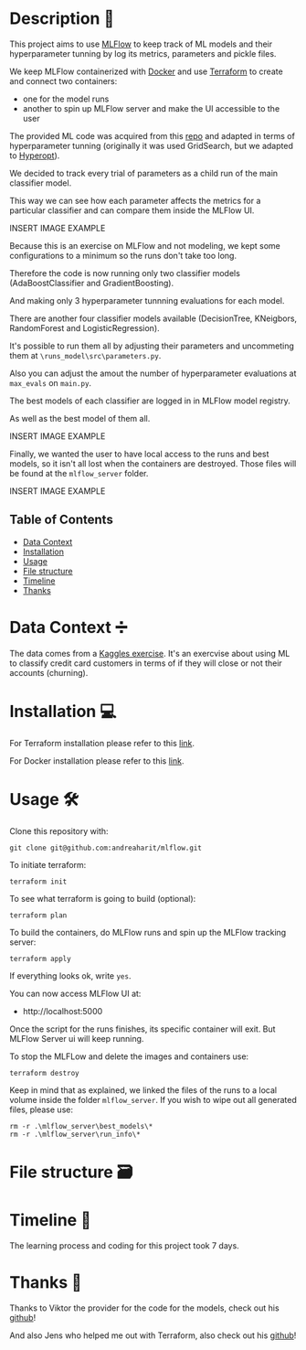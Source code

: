 # Description 📝

This project aims to use [MLFlow](https://mlflow.org/) to keep track of ML models and their hyperparameter tunning by log its metrics, parameters and pickle files.

We keep MLFlow containerized with [Docker](https://www.docker.com/) and use [Terraform](https://www.terraform.io/) to create and connect two containers: 
- one for the model runs
- another to spin up MLFlow server and make the UI accessible to the user

The provided ML code was acquired from this [repo](https://github.com/CoViktor/customer_churn_analysis) and adapted in terms of hyperparameter tunning (originally it was used GridSearch, but we adapted to [Hyperopt](https://hyperopt.github.io/hyperopt/)). 

We decided to track every trial of parameters as a child run of the main classifier model. 

This way we can see how each parameter affects the metrics for a particular classifier and can compare them inside the MLFlow UI.

INSERT IMAGE EXAMPLE

Because this is an exercise on MLFlow and not modeling, we kept some configurations to a minimum so the runs don't take too long.

Therefore the code is now running only two classifier models (AdaBoostClassifier and GradientBoosting).

And making only 3 hyperparameter tunnning evaluations for each model.

There are another four classifier models available (DecisionTree, KNeigbors, RandomForest and LogisticRegression).

It's possible to run them all by adjusting their parameters and uncommeting them at `\runs_model\src\parameters.py`.

Also you can adjust the amout the number of hyperparameter evaluations at `max_evals` on `main.py`.

The best models of each classifier are logged in in MLFlow model registry.

As well as the best model of them all.

INSERT IMAGE EXAMPLE

Finally, we wanted the user to have local access to the runs and best models, so it isn't all lost when the containers are destroyed.
Those files will be found at the `mlflow_server` folder.

INSERT IMAGE EXAMPLE

## Table of Contents
- [Data Context](Data-Context-➗)
- [Installation](#Installation-💻)
- [Usage](#Usage-🛠)
- [File structure](#File-structure-🗃️)
- [Timeline](#Timeline-📅)
- [Thanks](#Thanks-🫡)

# Data Context ➗

The data comes from a [Kaggles exercise](https://www.kaggle.com/c/1056lab-credit-card-customer-churn-prediction). It's an exercvise about using ML to classify credit card customers in terms of if they will close or not their accounts (churning).

# Installation 💻

For Terraform installation please refer to this [link](https://developer.hashicorp.com/terraform/install).

For Docker installation please refer to this [link](https://docs.docker.com/engine/install/).

# Usage 🛠
Clone this repository with:

    git clone git@github.com:andreaharit/mlflow.git

To initiate terraform:

    terraform init
To see what terraform is going to build (optional):

    terraform plan

To build the containers, do MLFlow runs and spin up the MLFlow tracking server:

    terraform apply

If everything looks ok, write `yes`.

You can now access MLFlow UI at:

- http://localhost:5000

Once the script for the runs finishes, its specific container will exit. But MLFlow Server ui will keep running.

To stop the MLFLow and delete the images and containers use:

    terraform destroy

Keep in mind that as explained, we linked the files of the runs to a local volume inside the folder `mlflow_server`.
If you wish to wipe out all generated files, please use:

    rm -r .\mlflow_server\best_models\*
    rm -r .\mlflow_server\run_info\* 
    	

# File structure 🗃️
# Timeline 📅
The learning process and coding for this project took 7 days.

# Thanks 🫡
Thanks to Viktor the provider for the code for the models, check out his [github](https://github.com/CoViktor)!

And also Jens who helped me out with Terraform, also check out his [github](https://github.com/DedeyJ)!

